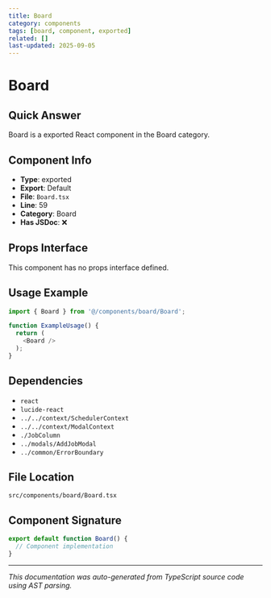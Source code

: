 ```yaml
---
title: Board
category: components
tags: [board, component, exported]
related: []
last-updated: 2025-09-05
---
```


# Board

## Quick Answer
Board is a exported React component in the Board category.

## Component Info

- **Type**: exported
- **Export**: Default
- **File**: `Board.tsx`
- **Line**: 59
- **Category**: Board
- **Has JSDoc**: ❌

## Props Interface

This component has no props interface defined.

## Usage Example

```typescript
import { Board } from '@/components/board/Board';

function ExampleUsage() {
  return (
    <Board />
  );
}
```

## Dependencies


- `react`
- `lucide-react`
- `../../context/SchedulerContext`
- `../../context/ModalContext`
- `./JobColumn`
- `../modals/AddJobModal`
- `../common/ErrorBoundary`


## File Location

`src/components/board/Board.tsx`

## Component Signature

```typescript
export default function Board() { 
  // Component implementation
}
```

---

*This documentation was auto-generated from TypeScript source code using AST parsing.*